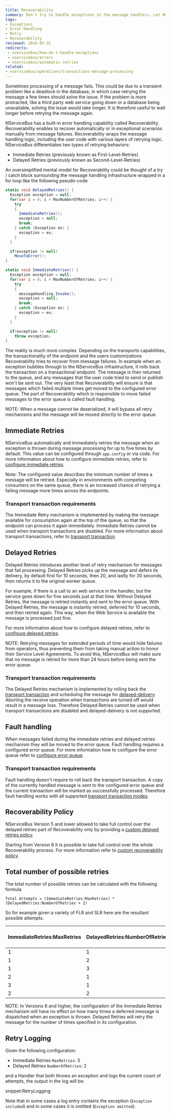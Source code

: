 ```yaml
---
title: Recoverability
summary: Don't try to handle exceptions in the message handlers. Let NServiceBus do it for you.
tags:
- Exceptions
- Error Handling
- Retry
- Recoverability
reviewed: 2016-03-31
redirects:
 - nservicebus/how-do-i-handle-exceptions
 - nservicebus/errors
 - nservicebus/automatic-retries
related:
- nservicebus/operations/transactions-message-processing
---
```

Sometimes processing of a message fails. This could be due to a transient problem like a deadlock in the database, in which case retrying the message a few times should solve the issue. If the problem is more protracted, like a third party web service going down or a database being unavailable, solving the issue would take longer. It is therefore useful to wait longer before retrying the message again.

NServiceBus has a built-in error handling capability called Recoverability. Recoverability enables to recover automatically or in exceptional scenarios manually from message failures. Recoverability wraps the message handling logic, including the user code with various layers of retrying logic. NServiceBus differentiates two types of retrying behaviors:

* Immediate Retries (previously known as First-Level-Retries)
* Delayed Retries (previously known as Second-Level-Retries)

An oversimplified mental model for Recoverability could be thought of a try / catch block surrounding the message handling infrastructure wrapped in a for loop like the following pseudo-code

```cs
static void DelayedRetries() {
  Exception exception = null;
  for(var i = 0; i < MaxNumberOfRetries; i++) {
    try
    {
      ImmediateRetries();
      exception = null;
      break;
    } catch (Exception ex) {
      exception = ex;
    }
  }

  if(exception != null)
    MoveToError();
}

static void ImmediateRetries() {
  Exception exception = null;
  for(var i = 0; i < MaxNumberOfRetries; i++) {
    try
    {
      messageHandling.Invoke();
      exception = null;
      break;
    } catch (Exception ex) {
      exception = ex;
    }
  }

  if(exception != null)
    throw exception;
}
```

The reality is much more complex. Depending on the transports capabilities, the transactionality of the endpoint and the users customizations Recoverability  tries to recover from message failures. In example when an exception bubbles through to the NServiceBus infrastructure, it rolls back the transaction on a transactional endpoint. The message is then returned to the queue, and any messages that the user code tried to send or publish won't be sent out. The very least that Recoverability will ensure is that messages which failed multiple times get moved to the configured error queue. The part of Recoverability which is responsible to move failed messages to the error queue is called fault handling.

NOTE: When a message cannot be deserialized, it will bypass all retry mechanisms and the message will be moved directly to the error queue.

## Immediate Retries

NServiceBus automatically and immediately retries the message when an exception is thrown during message processing for up to five times by default. This value can be configured through `app.config` or via code. For more information about how to configure immediate retries, refer to [configure immediate retries](/nservicebus/recoverability/configure-immediate-retries.md).

Note: The configured value describes the minimum number of times a message will be retried. Especially in environments with competing consumers on the same queue, there is an increased chance of retrying a failing message more times across the endpoints.

### Transport transaction requirements

The Immediate Retry mechanism is implemented by making the message available for consumption again at the top of the queue, so that the endpoint can process it again immediately. Immediate Retries cannot be used when transport transactions are disabled. For more information about transport transactions, refer to [transport transaction](/nservicebus/transports/transactions.md).

## Delayed Retries

Delayed Retries introduces another level of retry mechanism for messages that fail processing. Delayed Retries picks up the message and defers its delivery, by default first for 10 seconds, then 20, and lastly for 30 seconds, then returns it to the original worker queue.

For example, if there is a call to an web service in the handler, but the service goes down for five seconds just at that time. Without Delayed Retries, the message is retried instantly and sent to the error queue. With Delayed Retries, the message is instantly retried, deferred for 10 seconds, and then retried again. This way, when the Web Service is available the message is processed just fine.

For more information about how to configure delayed retries, refer to [configure delayed retries](/nservicebus/recoverability/configure-delayed-retries.md).

NOTE: Retrying messages for extended periods of time would hide failures from operators, thus preventing them from taking manual action to honor their Service Level Agreements. To avoid this, NServiceBus will make sure that no message is retried for more than 24 hours before being sent the error queue.

### Transport transaction requirements

The Delayed Retries mechanism is implemented by rolling back the [transport transaction](/nservicebus/transports/transactions.md) and scheduling the message for [delayed-delivery](/nservicebus/messaging/delayed-delivery.md). Aborting the receive operation when transactions are turned off would result in a message loss. Therefore Delayed Retries cannot be used when transport transactions are disabled and delayed-delivery is not supported.

## Fault handling

When messages failed during the immediate retries and delayed retries mechanism they will be moved to the error queue. Fault handling requires a configured error queue. For more information how to configure the error queue refer to [configure error queue](/nservicebus/recoverability/configure-error-queue.md).

### Transport transaction requirements

Fault handling doesn't require to roll back the transport transaction. A copy of the currently handled message is sent to the configured error queue and the current transaction will be marked as successfully processed. Therefore fault handling works with all supported [transport transaction modes](/nservicebus/transports/transactions.md).

## Recoverability Policy

NServiceBus Version 5 and lower allowed to take full control over the delayed retries part of Recoverability only by providing a [custom delayed retries policy](/nservicebus/recoverability/configure-delayed-retries.md).

Starting from Version 6 it is possible to take full control over the whole Recoverability process. For more information refer to [custom recoverability policy](/nservicebus/recoverability/custom-recoverability-policy.md).

## Total number of possible retries

The total number of possible retries can be calculated with the following formula

    Total Attempts = (ImmediateRetries:MaxRetries) * (DelayedRetries:NumberOfRetries + 1)

So for example given a variety of FLR and SLR here are the resultant possible attempts.

| ImmediateRetries:MaxRetries | DelayedRetries:NumberOfRetries | Total possible attempts |
|-----------------------------|--------------------------------|-------------------------|
| 1                           | 1                              | 2                       |
| 1                           | 2                              | 3                       |
| 1                           | 3                              | 4                       |
| 2                           | 1                              | 4                       |
| 3                           | 1                              | 6                       |
| 2                           | 2                              | 6                       |

NOTE: In Versions 6 and higher, the configuration of the Immediate Retries mechanism will have no effect on how many times a deferred message is dispatched when an exception is thrown. Delayed Retries will retry the message for the number of times specified in its configuration.

## Retry Logging

Given the following configuration:

 * Immediate Retries `MaxRetries`: 3
 * Delayed Retries `NumberOfRetries`: 2

and a Handler that both throws an exception and logs the current count of attempts, the output in the log will be:

snippet:RetryLogging

Note that in some cases a log entry contains the exception (`Exception included`) and in some cases it is omitted (`Exception omitted`).

